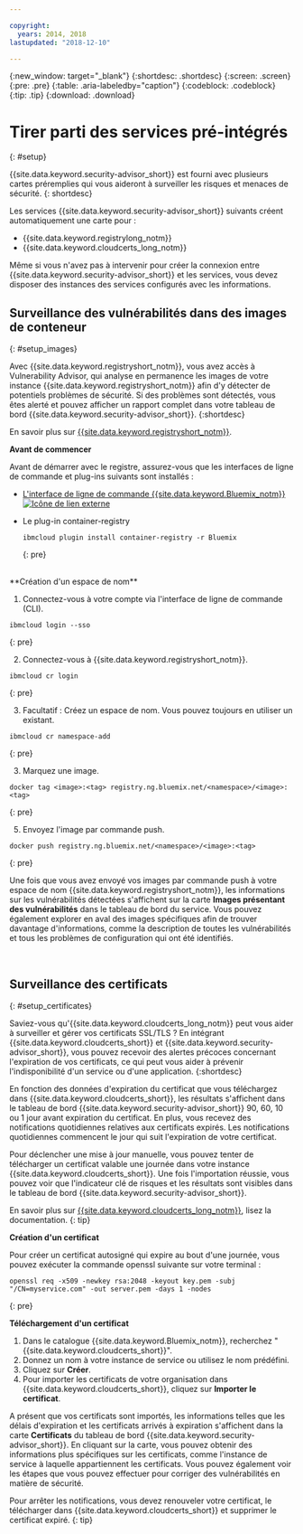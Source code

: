 ```yaml
---

copyright:
  years: 2014, 2018
lastupdated: "2018-12-10"

---
```


{:new_window: target="_blank"}
{:shortdesc: .shortdesc}
{:screen: .screen}
{:pre: .pre}
{:table: .aria-labeledby="caption"}
{:codeblock: .codeblock}
{:tip: .tip}
{:download: .download}

# Tirer parti des services pré-intégrés
{: #setup}

{{site.data.keyword.security-advisor_short}} est fourni avec plusieurs cartes préremplies qui vous aideront à surveiller les risques et menaces de sécurité.
{: shortdesc}

Les services {{site.data.keyword.security-advisor_short}} suivants créent automatiquement une carte pour :

* {{site.data.keyword.registrylong_notm}}
* {{site.data.keyword.cloudcerts_long_notm}}

Même si vous n'avez pas à intervenir pour créer la connexion entre {{site.data.keyword.security-advisor_short}} et les services, vous devez disposer des instances des services configurés avec les informations.


## Surveillance des vulnérabilités dans des images de conteneur
{: #setup_images}

Avec {{site.data.keyword.registryshort_notm}}, vous avez accès à Vulnerability Advisor, qui analyse en permanence les images de votre instance {{site.data.keyword.registryshort_notm}} afin d'y détecter de potentiels problèmes de sécurité. Si des problèmes sont détectés, vous êtes alerté et pouvez afficher un rapport complet dans votre tableau de bord {{site.data.keyword.security-advisor_short}}.
{:shortdesc}

En savoir plus sur [{{site.data.keyword.registryshort_notm}}](/docs/services/Registry/index.html#index).


**Avant de commencer**

Avant de démarrer avec le registre, assurez-vous que les interfaces de ligne de commande et plug-ins suivants sont installés :
* [L'interface de ligne de commande {{site.data.keyword.Bluemix_notm}} ![Icône de lien externe](../../icons/launch-glyph.svg "Icône de lien externe")](http://clis.ng.bluemix.net/ui/home.html)
* Le plug-in container-registry

  ```
  ibmcloud plugin install container-registry -r Bluemix
  ```
  {: pre}

</br>
**Création d'un espace de nom**

1. Connectez-vous à votre compte via l'interface de ligne de commande (CLI).

  ```
  ibmcloud login --sso
  ```
  {: pre}

2. Connectez-vous à {{site.data.keyword.registryshort_notm}}.

  ```
  ibmcloud cr login
  ```
  {: pre}

3. Facultatif : Créez un espace de nom. Vous pouvez toujours en utiliser un existant.

  ```
  ibmcloud cr namespace-add
  ```
  {: pre}

3. Marquez une image.

  ```
  docker tag <image>:<tag> registry.ng.bluemix.net/<namespace>/<image>:<tag>
  ```
  {: pre}

5. Envoyez l'image par commande push.

  ```
  docker push registry.ng.bluemix.net/<namespace>/<image>:<tag>
  ```
  {: pre}


Une fois que vous avez envoyé vos images par commande push à votre espace de nom {{site.data.keyword.registryshort_notm}}, les informations sur les vulnérabilités détectées s'affichent sur la carte **Images présentant des vulnérabilités** dans le tableau de bord du service. Vous pouvez également explorer en aval des images spécifiques afin de trouver davantage d'informations, comme la description de toutes les vulnérabilités et tous les problèmes de configuration qui ont été identifiés.

</br>

## Surveillance des certificats
{: #setup_certificates}

Saviez-vous qu'{{site.data.keyword.cloudcerts_long_notm}} peut vous aider à surveiller et gérer vos certificats SSL/TLS ? En intégrant {{site.data.keyword.cloudcerts_short}} et {{site.data.keyword.security-advisor_short}}, vous pouvez recevoir des alertes précoces concernant l'expiration de vos certificats, ce qui peut vous aider à prévenir l'indisponibilité d'un service ou d'une application.
{:shortdesc}

En fonction des données d'expiration du certificat que vous téléchargez dans {{site.data.keyword.cloudcerts_short}}, les résultats s'affichent dans le tableau de bord {{site.data.keyword.security-advisor_short}} 90, 60, 10 ou 1 jour avant expiration du certificat. En plus, vous recevez des notifications quotidiennes relatives aux certificats expirés. Les notifications quotidiennes commencent le jour qui suit l'expiration de votre certificat.

Pour déclencher une mise à jour manuelle, vous pouvez tenter de télécharger un certificat valable une journée dans votre instance {{site.data.keyword.cloudcerts_short}}. Une fois l'importation réussie, vous pouvez voir que l'indicateur clé de risques et les résultats sont visibles dans le tableau de bord {{site.data.keyword.security-advisor_short}}.

En savoir plus sur [{{site.data.keyword.cloudcerts_long_notm}}](/docs/services/certificate-manager/index.html#gettingstarted), lisez la documentation.
{: tip}

**Création d'un certificat**

Pour créer un certificat autosigné qui expire au bout d'une journée, vous pouvez exécuter la commande openssl suivante sur votre terminal :

```
openssl req -x509 -newkey rsa:2048 -keyout key.pem -subj "/CN=myservice.com" -out server.pem -days 1 -nodes
```
{: pre}


**Téléchargement d'un certificat**

1. Dans le catalogue {{site.data.keyword.Bluemix_notm}}, recherchez "{{site.data.keyword.cloudcerts_short}}".
2. Donnez un nom à votre instance de service ou utilisez le nom prédéfini.
3. Cliquez sur **Créer**.
4. Pour importer les certificats de votre organisation dans {{site.data.keyword.cloudcerts_short}}, cliquez sur **Importer le certificat**.

A présent que vos certificats sont importés, les informations telles que les délais d'expiration et les certificats arrivés à expiration s'affichent dans la carte **Certificats** du tableau de bord {{site.data.keyword.security-advisor_short}}. En cliquant sur la carte, vous pouvez obtenir des informations plus spécifiques sur les certificats, comme l'instance de service à laquelle appartiennent les certificats. Vous pouvez également voir les étapes que vous pouvez effectuer pour corriger des vulnérabilités en matière de sécurité.

Pour arrêter les notifications, vous devez renouveler votre certificat, le télécharger dans {{site.data.keyword.cloudcerts_short}} et supprimer le certificat expiré.
{: tip}

</br>
</br>
